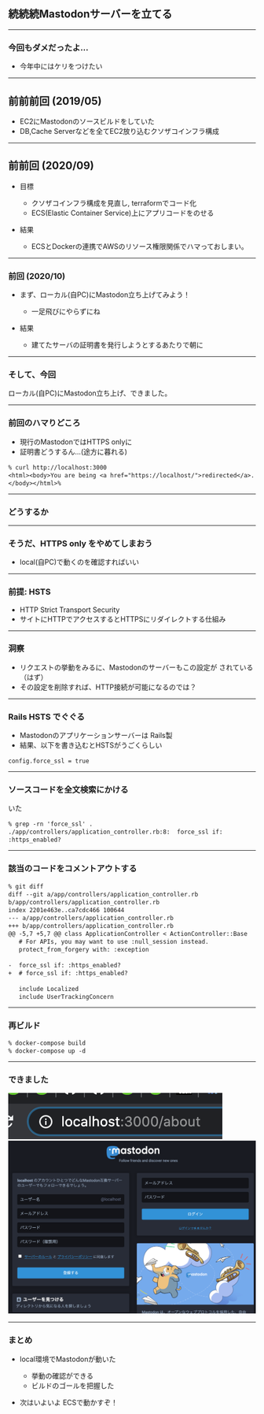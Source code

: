 ## 続続続Mastodonサーバーを立てる

---

### 今回もダメだったよ...
- 今年中にはケリをつけたい

---

## 前前前回 (2019/05)
 - EC2にMastodonのソースビルドをしていた
 - DB,Cache Serverなどを全てEC2放り込むクソザコインフラ構成

---

## 前前回 (2020/09)

- 目標

  - クソザコインフラ構成を見直し, terraformでコード化
  - ECS(Elastic Container Service)上にアプリコードをのせる

- 結果
  - ECSとDockerの連携でAWSのリソース権限関係でハマっておしまい。

---

### 前回 (2020/10)

- まず、ローカル(自PC)にMastodon立ち上げてみよう！
  - 一足飛びにやらずにね

- 結果
  - 建てたサーバの証明書を発行しようとするあたりで朝に

---

### そして、今回

ローカル(自PC)にMastodon立ち上げ、できました。

---

### 前回のハマりどころ

- 現行のMastodonではHTTPS onlyに
- 証明書どうするん...(途方に暮れる)

```
% curl http://localhost:3000
<html><body>You are being <a href="https://localhost/">redirected</a>.</body></html>%
```

---

### どうするか

---

### そうだ、HTTPS only をやめてしまおう

- local(自PC)で動くのを確認すればいい

---

### 前提: HSTS

- HTTP Strict Transport Security
- サイトにHTTPでアクセスするとHTTPSにリダイレクトする仕組み

---

### 洞察

- リクエストの挙動をみるに、Mastodonのサーバーもこの設定が
されている（はず）
- その設定を削除すれば、HTTP接続が可能になるのでは？

---

### Rails HSTS でぐぐる

- Mastodonのアプリケーションサーバーは Rails製
- 結果、以下を書き込むとHSTSがうごくらしい

```
config.force_ssl = true
```

---

### ソースコードを全文検索にかける

いた

```
% grep -rn 'force_ssl' .
./app/controllers/application_controller.rb:8:  force_ssl if: :https_enabled?
```

---

### 該当のコードをコメントアウトする


```
% git diff
diff --git a/app/controllers/application_controller.rb b/app/controllers/application_controller.rb
index 2201e463e..ca7cdc466 100644
--- a/app/controllers/application_controller.rb
+++ b/app/controllers/application_controller.rb
@@ -5,7 +5,7 @@ class ApplicationController < ActionController::Base
   # For APIs, you may want to use :null_session instead.
   protect_from_forgery with: :exception

-  force_ssl if: :https_enabled?
+  # force_ssl if: :https_enabled?

   include Localized
   include UserTrackingConcern
```

---

### 再ビルド

```
% docker-compose build
% docker-compose up -d
```

---

### できました

<img src="images/image11.png" />
<img src="images/image12.png" />

---

### まとめ

- local環境でMastodonが動いた
  - 挙動の確認ができる
  - ビルドのゴールを把握した

- 次はいよいよ ECSで動かすぞ！

